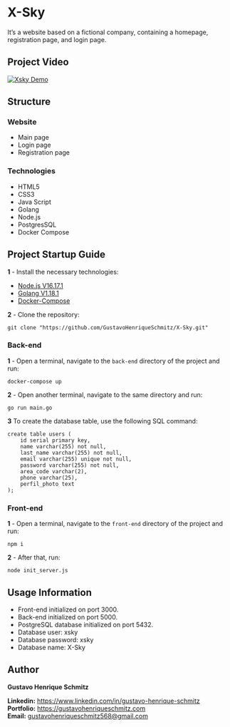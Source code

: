 # X-Sky

It’s a website based on a fictional company, containing a homepage, registration page, and login page.

## Project Video
[![Xsky Demo](https://img.youtube.com/vi/Z2GD6-xEVr0/0.jpg)](https://www.youtube.com/watch?v=Z2GD6-xEVr0)

## Structure

### Website

- Main page
- Login page
- Registration page

### Technologies

- HTML5
- CSS3
- Java Script
- Golang
- Node.js 
- PostgresSQL
- Docker Compose

## Project Startup Guide
**1** - Install the necessary technologies:

 - [Node.js V16.17.1](https://nodejs.org/en/download)
 - [Golang V1.18.1](https://go.dev/dl)
 - [Docker-Compose](https://docs.docker.com/compose/install)

**2** - Clone the repository:
```
git clone "https://github.com/GustavoHenriqueSchmitz/X-Sky.git"
```

### Back-end
**1** - Open a terminal, navigate to the `back-end` directory of the project and run:
```
docker-compose up
```

**2** - Open another terminal, navigate to the same directory and run:
```
go run main.go
```

**3** To create the database table, use the following SQL command:
```
create table users (
	id serial primary key,
	name varchar(255) not null,
	last_name varchar(255) not null,
	email varchar(255) unique not null,
	password varchar(255) not null,
	area_code varchar(2),
	phone varchar(25),
	perfil_photo text
);
```

### Front-end
**1** - Open a terminal, navigate to the `front-end` directory of the project and run:
```
npm i
```

**2** - After that, run:
```
node init_server.js
```

## Usage Information

- Front-end initialized on port 3000.
- Back-end initialized on port 5000.
- PostgreSQL database initialized on port 5432.
- Database user: xsky
- Database password: xsky
- Database name: X-Sky

## Author
**Gustavo Henrique Schmitz**

**Linkedin:** https://www.linkedin.com/in/gustavo-henrique-schmitz  
**Portfolio:** https://gustavohenriqueschmitz.com  
**Email:** gustavohenriqueschmitz568@gmail.com  
